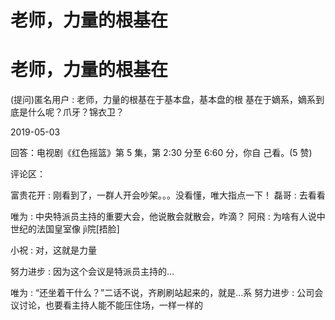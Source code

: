 # 老师，力量的根基在

# 老师，力量的根基在

(提问)匿名用户 : 老师，力量的根基在于基本盘，基本盘的根 基在于嫡系，嫡系到底是什么呢？爪牙？锦衣卫？

2019-05-03

回答：电视剧《红色摇篮》第 5 集，第 2:30 分至 6:60 分，你自 己看。(5 赞)

评论区：

富贵花开 : 刚看到了，一群人开会吵架。。。没看懂，唯大指点一下！ 磊哥 : 去看看

唯为 : 中央特派员主持的重要大会，他说散会就散会，咋滴？ 阿飛 : 为啥有人说中世纪的法国皇室像 jì院[捂脸]

小祝 : 对，这就是力量

努力进步 : 因为这个会议是特派员主持的…

唯为 : “还坐着干什么？”二话不说，齐刷刷站起来的，就是…系 努力进步 : 公司会议讨论，也要看主持人能不能压住场，一样一样的